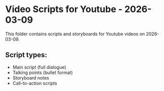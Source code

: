 # Video Scripts for Youtube - 2026-03-09

This folder contains scripts and storyboards for Youtube videos on 2026-03-09.

## Script types:
- Main script (full dialogue)
- Talking points (bullet format)
- Storyboard notes
- Call-to-action scripts
